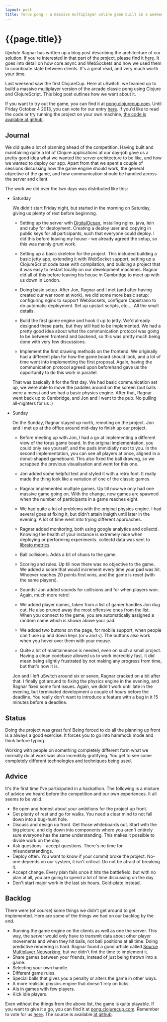 ```yaml
---
layout: post
title: Torus pong - a massive multiplayer online game built in a weekend using Clojure and ClojureScript.
---
```


# {{page.title}}

*Update* Ragnar has written up a blog post describing the architecture
 of our solution. If you're interested in that part of the project,
 please find it
 [here](http://ragnard.github.io/2013/10/01/clojurecup-pong-async.html).
 It goes into detail on how core.async and WebSockets and how we used
 them to coordinate state between clients. It's a great read, and very
 much worth your time.

Last weekend saw the first ClojureCup. Here at uSwitch, we teamed up to
build a massive multiplayer version of the arcade classic pong using
Clojure and ClojureScript. This blog post outlines how we went about it.

If you want to try out the game, you can find it at
[pong.clojurecup.com](http://pong.clojurecup.com). Until Friday October
4 2013, you can vote for our entry
[here](http://clojurecup.com/app.html?app=pong).  If you'd like to read
the code or try running the project on your own machine,
[the code is available at github](http://github.com/uswitch/torus-pong).

## Journal

We did quite a lot of planning ahead of the competition. Having built
and maintaining quite a lot of Clojure applications at our day-job gave
us a pretty good idea what we wanted the server architecture to be like,
and how we wanted to deploy our app. Apart from that we spent a couple
of sessions discussing how the game engine should work, the general
objective of the game, and how communication should be handled across
the server and client.

The work we did over the two days was distributed like this:

- Saturday

  We didn't start Friday night, but started in the morning on Saturday,
  giving us plenty of rest before beginning.

  - Setting up the server with
    [DigitalOcean](https://www.digitalocean.com), installing nginx,
    java, lein and ruby for deployment. Creating a deploy user and
    copying in public keys for all participants, such that everyone
    could deploy. I did this before leaving my house - we already agreed
    the setup, so this was mainly grunt work.

  - Setting up a basic skeleton for the project. This included building
    a basic jetty app, extending it with WebSocket support, setting up a
    ClojureScript code base with compilation, and building a project
    that it was easy to restart locally on our development
    machines. Ragnar did all of this before leaving his house in
    Cambridge to meet up with us down in London.

  - Doing basic setup. After Jon, Ragnar and I met (and after having
    created our war room at work), we did some more basic setup:
    configuring nginx to support WebSockets, configure Capistrano to do
    automatic deployment. Set up upstart scripts, etc.... All the small
    details.

  - Build the first game engine and hook it up to jetty. We'd already
    designed these parts, but they still had to be implemented. We had a
    pretty good idea about what the communication protocol was going to
    be between frontend and backend, so this was pretty much being done
    with very few discussions.

  - Implement the first drawing methods on the frontend. We originally
    had a different plan for how the game board should look, and a lot
    of time went into implementing the first proposal. Again, having the
    communication protocol agreed upon beforehand gave us the
    opportunity to do this work in parallel.

  That was basically it for the first day. We had basic communication
  set up, we were able to move the paddles around on the screen (but
  balls were a mess) and we had a basic physics engine. After that,
  Ragnar went back up to Cambridge, and Jon and I went to the pub. No
  pulling all-nighters for us :)

- Sunday

  On the Sunday, Ragnar stayed up north, remoting on the project. Jon
  and I met up at the office around mid-day to finish up our project.

  - Before meeting up with Jon, I had a go at implementing a different
    view of the torus game board. In the original implementation, you
    could only see yourself, and the pads immidiatly next to you. In the
    second implementation, you can see all players at once, aligned in a
    donut-shaped gameboard. This also fixed the ball drawing, so we
    scrapped the previous visualisation and went for this one.

  - Jon added some helpful text and styled it with a retro font. It
    really made the thing look like a variation of one of the classic
    games.

  - Ragnar implemented multiple games. Up till now we only had one
    massive game going on. With the change, new games are spawned when
    the number of participants in a game reaches eight.

  - We had quite a lot of problems with the original physics engine. I
    had several goes at fixing it, but didn't attain insigth until later
    in the evening. A lot of time went into trying different approaches.

  - Ragnar added monitoring, both using google analytics and
    collectd. Knowing the health of your instance is extremely nice when
    deploying or performing experiments. collectd data was sent to
    [librato metrics](https://metrics.librato.com/metrics).

  - Ball collisions. Adds a bit of chaos to the game.

  - Scoring and rules. Up till now there was no objective to the
    game. We added a score that would increment every time your pad was
    hit. Whoever reaches 20 points first wins, and the game is reset
    (with the same players).

  - Sounds! Jon added sounds for collisions and for when players
    won. Again, much more retro!

  - We added player names, taken from a list of gamer handles Jon dug
    out. He also pruned away the most offensive ones from the list. When
    you connect to the game, you are automatically assigned a random
    name which is shown above your pad.

  - We added two buttons on the page, for mobile support, when people
    can't use up and down keys (or `w` and `s`). The buttons also work
    when you hover over them with your mouse.

  - Quite a lot of maintaineance is needed, even on such a small
    project. Having a clean codebase allowed us to work incredibly
    fast. It did mean being slightly frustrated by not making any
    progress from time, but that's how it is.

  Jon and I left uSwitch around six or seven, Ragnar cracked on a bit
  after that. I finally got around to fixing the physics engine in the
  evening, and Ragnar fixed some font issues. Again, we didn't work
  until late in the evening, but terminated development a couple of
  hours before the deadline. You really don't want to introduce a
  feature with a bug in it 15 minutes before a deadline.

## Status

Doing the project was great fun! Being forced to do all the planning up
front is a always a good exercise. It forces you to go into hammock
mode and think before typing.

Working with people on something completely different form what we
normally do at work was also incredibly gratifying. You get to see some
completely different technologies and techniques being used.

## Advice

It's the first time I've participated in a hackathon. The following is a
mixture of advice we heard before the competition and our own
experiences. It all seems to be valid.

- Be open and honest about your ambitions for the project up front.
- Get plenty of rest and go for walks. You need a clear mind to not fall
  down into a bug-hunt hole.
- Discuss and design up front. Get those whiteboards out. Start with the
  big picture, and dig down into components where you aren't entirely
  sure everyone has the same understanding. This makes it possible to
  divide work on the day.
- Ask questions - accept questions. There's no time for
  misunderstandings.
- Deploy often. You want to know if your commit broke the
  project. No-one depends on our system, it isn't critical. Do not be
  afraid of breaking it.
- Accept change. Every plan fails once it hits the battlefield, but with
  no plan at all, you are going to spend a lot of time discussing on the
  day.
- Don't start major work in the last six hours. Gold-plate instead.

## Backlog

There were (of course) some things we didn't get around to get
implemented. Here are some of the things we had on our backlog by the
end.

- Running the game engine on the clients as well as one the server. This
  way, the server would only have to transmit data about other player
  movements and when they hit balls, not ball positions at all
  time. Doing predictive rendering is hard. Ragnar found a good article
  called
  [Source Multiplayer Networking](https://developer.valvesoftware.com/wiki/Source_Multiplayer_Networking),
  but we  didn't fint the time to implement it.
- Share games between your friends, instead of just being thrown into a
  game.
- Selecting your own handle.
- Different game rules.
- Special balls that gives you a penalty or alters the game in other ways.
- A more realistic physics engine that doesn't rely on ticks.
- AIs in games with few players.
- Kick idle players.

Even without the things from the above list, the game is quite
playable. If you want to give it a go, you can find it at
[pong.clojurecup.com](http://pong.clojurecup.com). Remember to vote for
us [here](http://clojurecup.com/app.html?app=pong). The source is
available [at github](http://github.com/uswitch/torus-pong).
